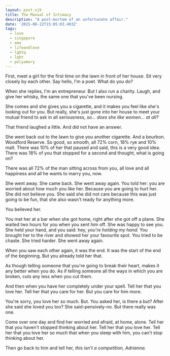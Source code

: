 ```yaml
---
layout: post.njk
title: The Manual of Intimacy
description: "A post-mortem of an unfortunate affair."
date: '2015-08-22T15:05:03.403Z'
tags:
  - love
  - singapore
  - emo
  - lifeandlove
  - lgbtq
  - lgbt
  - polyamory
---
```


First, meet a girl for the first time on the lawn in front of her house. Sit very closely by each other. Say hello, I'm a poet. What do you do?

When she replies, I'm an entrepreneur. But I also run a charity. Laugh, and give her whisky, the same one that you've been nursing.

She comes and she gives you a cigarette, and it makes you feel like she's looking out for you. But really, she's just gone into her house to meet your mutual friend to ask in all seriousness, _so… does she like women… at all?_

That friend laughed a little. And did not have an answer.

She went back out to the lawn to give you another cigarette. And a bourbon. Woodford Reserve. So good, so smooth, all 72% corn, 18% rye and 10% malt. There was 10% of her that paused and said, this is a very good idea. There was 18% of you that stopped for a second and thought, what is going on?

There was all 72% of the man sitting across from you, all love and all happiness and all he wants to marry you, now.

She went away. She came back. She went away again. You told her: you are worried about how much you like her. Because you are going to hurt her. She did not believe you. She said she did not care because this was just going to be fun, that she also wasn't ready for anything more.

You believed her.

You met her at a bar when she got home, right after she got off a plane. She waited two hours for you when you sent him off. She was happy to see you. She held your hand, and you said: hey, _you're holding my hand._ You brought her to the river and showed her your favourite spot. You tried to be chaste. She tried harder. She went away again.

When you saw each other again, it was the end. It was the start of the end of the beginning. But you already told her that.

As though telling someone that you're going to break their heart, makes it any better when you do. As if telling someone all the ways in which you are broken, cuts any less when you cut them.

And then when you have her completely under your spell. Tell her that you love her. Tell her that you care for her. But you care for him more.

You're sorry, you love her so much. But. You asked her, is there a but? After she said she loved you too? She said-pensively-no. But there really was one.

Come over one day and find her worried and afraid, at home, alone. Tell her that you haven't stopped thinking about her. Tell her that you love her. Tell her that you love her so much that when you sleep with him, you can't stop thinking about her.

Then go back to him and tell her, _this isn't a competition, Adrianna._
